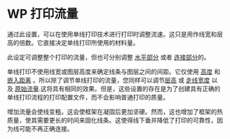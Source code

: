 WP 打印流量
====
通过此设置，可以在使用单线打印技术进行打印时调整流速。这只是用作线宽和层高的倍数。它直接决定单线打印所使用的材料量。

此设定可调整整个打印的流量，但也可分别调整 [水平部分](wireframe_flow_flat.md) 或者 [连接部分](wireframe_flow_connection.md)的。

单线打印不使用线宽或图层高度来确定线条与图层之间的间距。它仅使用 [高度](wireframe_height.md) 和 [嵌入距离](wireframe_roof_inset.md) 。所以除了调节单线打印的流量，您同样可以调节[层高](../resolution/layer_height.md) 或 [走线宽度](../resolution/line_width.md) 以及 [原始流量](../material/material_flow.md).这将具有相同的效果。但是，这些设置的存在是为了创建具有正确的单线打印流程的打印配置文件，而不会影响普通打印的质量。

增加流量会使线变粗。这会使框架在凝固后更加坚硬。然而，这也增加了框架的热质量，使其需要更长的时间来固化线条。这使得线下垂并降低了打印的可靠性，因为线可能不再正确连接。

